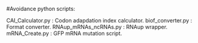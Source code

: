 #Avoidance python scripts:

CAI_Calculator.py : Codon adapdation index calculator.
biof_converter.py : Format converter.
RNAup_mRNAs_ncRNAs.py : RNAup wrapper.
mRNA_Create.py : GFP mRNA mutation script.

